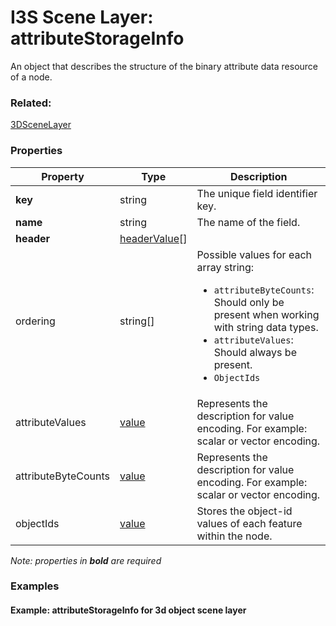 # I3S Scene Layer: attributeStorageInfo

An object that describes the structure of the binary attribute data resource of a node.

### Related:

[3DSceneLayer](3DSceneLayer.md)
### Properties

| Property | Type | Description |
| --- | --- | --- |
| **key** | string | The unique field identifier key. |
| **name** | string | The name of the field. |
| **header** | [headerValue](headerValue.md)[] |  |
| ordering | string[] | <div>Possible values for each array string:<ul><li>`attributeByteCounts`: Should only be present when working with string data types.</li><li>`attributeValues`: Should always be present. </li><li>`ObjectIds`</li></ul></div> |
| attributeValues | [value](value.md) | Represents the description for value encoding. For example: scalar or vector encoding. |
| attributeByteCounts | [value](value.md) | Represents the description for value encoding. For example: scalar or vector encoding. |
| objectIds | [value](value.md) | Stores the object-id values of each feature within the node. |

*Note: properties in **bold** are required*

### Examples 

#### Example: attributeStorageInfo for 3d object scene layer 

